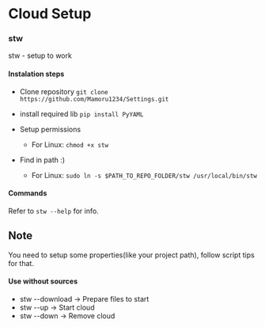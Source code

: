 # Cloud Setup

### stw

stw - setup to work

#### Instalation steps

* Clone repository
 `git clone https://github.com/Mamoru1234/Settings.git`
* install required lib `pip install PyYAML`
* Setup permissions
  * For Linux:
    `chmod +x stw`

* Find in path :)
  * For Linux:
    `sudo ln -s $PATH_TO_REPO_FOLDER/stw /usr/local/bin/stw`

#### Commands
Refer to `stw --help` for info.

## Note
You need to setup some properties(like your project path), follow script tips for that.

#### Use without sources
  * stw --download -> Prepare files to start
  * stw --up -> Start cloud
  * stw --down  -> Remove cloud
